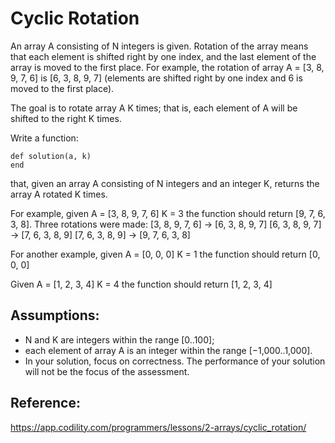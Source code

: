 # Cyclic Rotation

An array A consisting of N integers is given. Rotation of the array means that each element is shifted right by one index, and the last element of the array is moved to the first place. For example, the rotation of array A = [3, 8, 9, 7, 6] is [6, 3, 8, 9, 7] (elements are shifted right by one index and 6 is moved to the first place).

The goal is to rotate array A K times; that is, each element of A will be shifted to the right K times.

Write a function:

```
def solution(a, k)
end
```

that, given an array A consisting of N integers and an integer K, returns the array A rotated K times.

For example, given
    A = [3, 8, 9, 7, 6]
    K = 3
the function should return [9, 7, 6, 3, 8]. Three rotations were made:
    [3, 8, 9, 7, 6] -> [6, 3, 8, 9, 7]
    [6, 3, 8, 9, 7] -> [7, 6, 3, 8, 9]
    [7, 6, 3, 8, 9] -> [9, 7, 6, 3, 8]

For another example, given
    A = [0, 0, 0]
    K = 1
the function should return [0, 0, 0]

Given
    A = [1, 2, 3, 4]
    K = 4
the function should return [1, 2, 3, 4]

## Assumptions:

- N and K are integers within the range [0..100];
- each element of array A is an integer within the range [−1,000..1,000].
- In your solution, focus on correctness. The performance of your solution will not be the focus of the assessment.

## Reference:

https://app.codility.com/programmers/lessons/2-arrays/cyclic_rotation/
